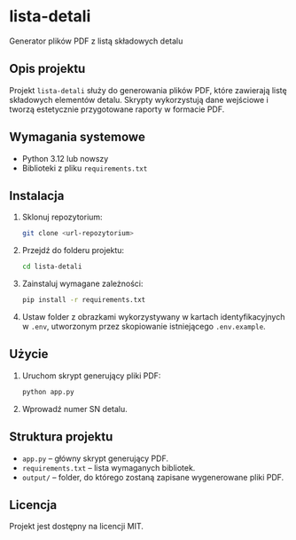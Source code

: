 # lista-detali
Generator plików PDF z listą składowych detalu

## Opis projektu
Projekt `lista-detali` służy do generowania plików PDF, które zawierają listę składowych elementów detalu. Skrypty wykorzystują dane wejściowe i tworzą estetycznie przygotowane raporty w formacie PDF.

## Wymagania systemowe
- Python 3.12 lub nowszy
- Biblioteki z pliku `requirements.txt`

## Instalacja

1. Sklonuj repozytorium:
    ```bash
    git clone <url-repozytorium>
    ```

2. Przejdź do folderu projektu:
    ```bash
    cd lista-detali
    ```

3. Zainstaluj wymagane zależności:
    ```bash
    pip install -r requirements.txt
    ```

4. Ustaw folder z obrazkami wykorzystywany w kartach identyfikacyjnych w `.env`, utworzonym przez skopiowanie istniejącego `.env.example`.

## Użycie

1. Uruchom skrypt generujący pliki PDF:
    ```bash
    python app.py
    ```

2. Wprowadź numer SN detalu.

## Struktura projektu

- `app.py` – główny skrypt generujący PDF.
- `requirements.txt` – lista wymaganych bibliotek.
- `output/` – folder, do którego zostaną zapisane wygenerowane pliki PDF.


## Licencja

Projekt jest dostępny na licencji MIT.
